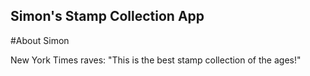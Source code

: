Simon's Stamp Collection App
---

#About Simon



New York Times raves: "This is the best stamp collection of the ages!"
